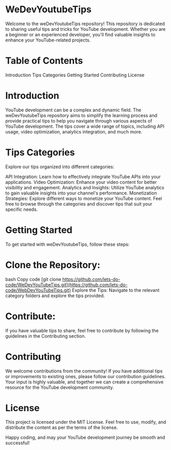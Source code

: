 # WeDevYoutubeTips

Welcome to the weDevYoutubeTips repository! This repository is dedicated to sharing useful tips and tricks for YouTube development. Whether you are a beginner or an experienced developer, you'll find valuable insights to enhance your YouTube-related projects.

# Table of Contents
Introduction
Tips Categories
Getting Started
Contributing
License

# Introduction
YouTube development can be a complex and dynamic field. The weDevYoutubeTips repository aims to simplify the learning process and provide practical tips to help you navigate through various aspects of YouTube development. The tips cover a wide range of topics, including API usage, video optimization, analytics integration, and much more.

# Tips Categories
Explore our tips organized into different categories:

API Integration: Learn how to effectively integrate YouTube APIs into your applications.
Video Optimization: Enhance your video content for better visibility and engagement.
Analytics and Insights: Utilize YouTube analytics to gain valuable insights into your channel's performance.
Monetization Strategies: Explore different ways to monetize your YouTube content.
Feel free to browse through the categories and discover tips that suit your specific needs.

# Getting Started
To get started with weDevYoutubeTips, follow these steps:

# Clone the Repository:

bash
Copy code
[git clone https://github.com/lets-do-code/WeDevYouTubeTips.git](https://github.com/lets-do-code/WebDevYouTubeTips.git)
Explore the Tips:
Navigate to the relevant category folders and explore the tips provided.

# Contribute:
If you have valuable tips to share, feel free to contribute by following the guidelines in the Contributing section.

# Contributing
We welcome contributions from the community! If you have additional tips or improvements to existing ones, please follow our contribution guidelines. Your input is highly valuable, and together we can create a comprehensive resource for the YouTube development community.

# License
This project is licensed under the MIT License. Feel free to use, modify, and distribute the content as per the terms of the license.

Happy coding, and may your YouTube development journey be smooth and successful!

